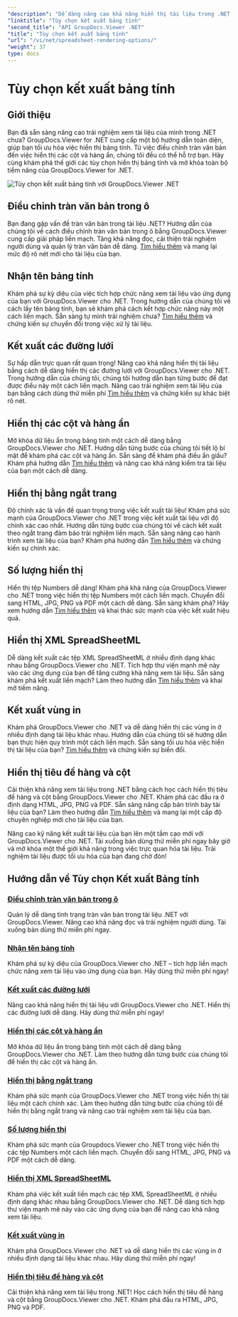 ```yaml
---
"description": "Dễ dàng nâng cao khả năng hiển thị tài liệu trong .NET với hướng dẫn GroupDocs.Viewer. Tìm hiểu cách điều chỉnh tràn văn bản, hiển thị đường lưới và nhiều hơn nữa."
"linktitle": "Tùy chọn kết xuất bảng tính"
"second_title": "API GroupDocs.Viewer .NET"
"title": "Tùy chọn kết xuất bảng tính"
"url": "/vi/net/spreadsheet-rendering-options/"
"weight": 37
type: docs
---
```

# Tùy chọn kết xuất bảng tính

## Giới thiệu

Bạn đã sẵn sàng nâng cao trải nghiệm xem tài liệu của mình trong .NET chưa? GroupDocs.Viewer for .NET cung cấp một bộ hướng dẫn toàn diện, giúp bạn tối ưu hóa việc hiển thị bảng tính. Từ việc điều chỉnh tràn văn bản đến việc hiển thị các cột và hàng ẩn, chúng tôi đều có thể hỗ trợ bạn. Hãy cùng khám phá thế giới các tùy chọn hiển thị bảng tính và mở khóa toàn bộ tiềm năng của GroupDocs.Viewer for .NET.

![Tùy chọn kết xuất bảng tính với GroupDocs.Viewer .NET](/viewer/spreadsheet-rendering-options/image.png)

## Điều chỉnh tràn văn bản trong ô

Bạn đang gặp vấn đề tràn văn bản trong tài liệu .NET? Hướng dẫn của chúng tôi về cách điều chỉnh tràn văn bản trong ô bằng GroupDocs.Viewer cung cấp giải pháp liền mạch. Tăng khả năng đọc, cải thiện trải nghiệm người dùng và quản lý tràn văn bản dễ dàng. [Tìm hiểu thêm](./adjust-text-overflow-cells/) và mang lại mức độ rõ nét mới cho tài liệu của bạn.

## Nhận tên bảng tính

Khám phá sự kỳ diệu của việc tích hợp chức năng xem tài liệu vào ứng dụng của bạn với GroupDocs.Viewer cho .NET. Trong hướng dẫn của chúng tôi về cách lấy tên bảng tính, bạn sẽ khám phá cách kết hợp chức năng này một cách liền mạch. Sẵn sàng tự mình trải nghiệm chưa? [Tìm hiểu thêm](./get-worksheets-names/) và chứng kiến sự chuyển đổi trong việc xử lý tài liệu.

## Kết xuất các đường lưới

Sự hấp dẫn trực quan rất quan trọng! Nâng cao khả năng hiển thị tài liệu bằng cách dễ dàng hiển thị các đường lưới với GroupDocs.Viewer cho .NET. Trong hướng dẫn của chúng tôi, chúng tôi hướng dẫn bạn từng bước để đạt được điều này một cách liền mạch. Nâng cao trải nghiệm xem tài liệu của bạn bằng cách dùng thử miễn phí [Tìm hiểu thêm](./render-grid-lines/) và chứng kiến sự khác biệt rõ nét.

## Hiển thị các cột và hàng ẩn

Mở khóa dữ liệu ẩn trong bảng tính một cách dễ dàng bằng GroupDocs.Viewer cho .NET. Hướng dẫn từng bước của chúng tôi tiết lộ bí mật để khám phá các cột và hàng ẩn. Sẵn sàng để khám phá điều ẩn giấu? Khám phá hướng dẫn [Tìm hiểu thêm](./render-hidden-columns-rows/) và nâng cao khả năng kiểm tra tài liệu của bạn một cách dễ dàng.

## Hiển thị bằng ngắt trang

Độ chính xác là vấn đề quan trọng trong việc kết xuất tài liệu! Khám phá sức mạnh của GroupDocs.Viewer cho .NET trong việc kết xuất tài liệu với độ chính xác cao nhất. Hướng dẫn từng bước của chúng tôi về cách kết xuất theo ngắt trang đảm bảo trải nghiệm liền mạch. Sẵn sàng nâng cao hành trình xem tài liệu của bạn? Khám phá hướng dẫn [Tìm hiểu thêm](./rendering-by-page-breaks/) và chứng kiến sự chính xác.

## Số lượng hiển thị

Hiển thị tệp Numbers dễ dàng! Khám phá khả năng của GroupDocs.Viewer cho .NET trong việc hiển thị tệp Numbers một cách liền mạch. Chuyển đổi sang HTML, JPG, PNG và PDF một cách dễ dàng. Sẵn sàng khám phá? Hãy xem hướng dẫn [Tìm hiểu thêm](./rendering-numbers/) và khai thác sức mạnh của việc kết xuất hiệu quả.

## Hiển thị XML SpreadSheetML

Dễ dàng kết xuất các tệp XML SpreadSheetML ở nhiều định dạng khác nhau bằng GroupDocs.Viewer cho .NET. Tích hợp thư viện mạnh mẽ này vào các ứng dụng của bạn để tăng cường khả năng xem tài liệu. Sẵn sàng khám phá kết xuất liền mạch? Làm theo hướng dẫn [Tìm hiểu thêm](./rendering-xml-spreadsheetml/) và khai mở tiềm năng.

## Kết xuất vùng in

Khám phá GroupDocs.Viewer cho .NET và dễ dàng hiển thị các vùng in ở nhiều định dạng tài liệu khác nhau. Hướng dẫn của chúng tôi sẽ hướng dẫn bạn thực hiện quy trình một cách liền mạch. Sẵn sàng tối ưu hóa việc hiển thị tài liệu của bạn? [Tìm hiểu thêm](./render-print-areas/) và chứng kiến sự biến đổi.

## Hiển thị tiêu đề hàng và cột

Cải thiện khả năng xem tài liệu trong .NET bằng cách học cách hiển thị tiêu đề hàng và cột bằng GroupDocs.Viewer cho .NET. Khám phá các đầu ra ở định dạng HTML, JPG, PNG và PDF. Sẵn sàng nâng cấp bản trình bày tài liệu của bạn? Làm theo hướng dẫn [Tìm hiểu thêm](./render-row-column-headings/) và mang lại một cấp độ chuyên nghiệp mới cho tài liệu của bạn.

Nâng cao kỹ năng kết xuất tài liệu của bạn lên một tầm cao mới với GroupDocs.Viewer cho .NET. Tải xuống bản dùng thử miễn phí ngay bây giờ và mở khóa một thế giới khả năng trong việc trực quan hóa tài liệu. Trải nghiệm tài liệu được tối ưu hóa của bạn đang chờ đón!
## Hướng dẫn về Tùy chọn Kết xuất Bảng tính
### [Điều chỉnh tràn văn bản trong ô](./adjust-text-overflow-cells/)
Quản lý dễ dàng tình trạng tràn văn bản trong tài liệu .NET với GroupDocs.Viewer. Nâng cao khả năng đọc và trải nghiệm người dùng. Tải xuống bản dùng thử miễn phí ngay.
### [Nhận tên bảng tính](./get-worksheets-names/)
Khám phá sự kỳ diệu của GroupDocs.Viewer cho .NET – tích hợp liền mạch chức năng xem tài liệu vào ứng dụng của bạn. Hãy dùng thử miễn phí ngay!
### [Kết xuất các đường lưới](./render-grid-lines/)
Nâng cao khả năng hiển thị tài liệu với GroupDocs.Viewer cho .NET. Hiển thị các đường lưới dễ dàng. Hãy dùng thử miễn phí ngay!
### [Hiển thị các cột và hàng ẩn](./render-hidden-columns-rows/)
Mở khóa dữ liệu ẩn trong bảng tính một cách dễ dàng bằng GroupDocs.Viewer cho .NET. Làm theo hướng dẫn từng bước của chúng tôi để hiển thị các cột và hàng ẩn.
### [Hiển thị bằng ngắt trang](./rendering-by-page-breaks/)
Khám phá sức mạnh của GroupDocs.Viewer cho .NET trong việc hiển thị tài liệu một cách chính xác. Làm theo hướng dẫn từng bước của chúng tôi để hiển thị bằng ngắt trang và nâng cao trải nghiệm xem tài liệu của bạn.
### [Số lượng hiển thị](./rendering-numbers/)
Khám phá sức mạnh của Groupdocs.Viewer cho .NET trong việc hiển thị các tệp Numbers một cách liền mạch. Chuyển đổi sang HTML, JPG, PNG và PDF một cách dễ dàng.
### [Hiển thị XML SpreadSheetML](./rendering-xml-spreadsheetml/)
Khám phá việc kết xuất liền mạch các tệp XML SpreadSheetML ở nhiều định dạng khác nhau bằng GroupDocs.Viewer cho .NET. Dễ dàng tích hợp thư viện mạnh mẽ này vào các ứng dụng của bạn để nâng cao khả năng xem tài liệu.
### [Kết xuất vùng in](./render-print-areas/)
Khám phá GroupDocs.Viewer cho .NET và dễ dàng hiển thị các vùng in ở nhiều định dạng tài liệu khác nhau. Hãy dùng thử miễn phí ngay!
### [Hiển thị tiêu đề hàng và cột](./render-row-column-headings/)
Cải thiện khả năng xem tài liệu trong .NET! Học cách hiển thị tiêu đề hàng và cột bằng GroupDocs.Viewer cho .NET. Khám phá đầu ra HTML, JPG, PNG và PDF.